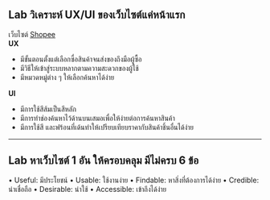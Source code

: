 ## Lab วิเคราะห์ UX/UI ของเว็บไซต์แค่หน้าแรก  
เว็บไซต์ [Shopee](https://shopee.co.th/)  
**UX**  
* มีขั้นตอนตั้งแต่เลือกซื่อสินค้าจนส่งของถึงมือผู้ซื้อ  
* มีวิธีให้เข้าสู่ระบบหลากตามความสะดวกของผู้ใช้
* มีหมวดหมู่ต่าง ๆ ให้เลือกค้นหาได้ง่าย  

**UI**  
* มีการใช้สีส้มเป็นสีหลัก
* มีการทำช่องค้นหาไว้ด้านบนเสมอเพื่อให้ง่ายต่อการค้นหาสินค้า
* มีการใช้สี และฟร้อนที่เด้นทำให้เปรียบเทียบราคากับสินค้าชิ้นอื่นได้ง่าย
---
## Lab หาเว็บไซต์ 1 อัน ให้ครอบคลุม มีไม่ครบ 6 ข้อ 

• Useful: มีประโยชน์
• Usable: ใช้งานง่าย
• Findable: หาสิ่งที่ต้องการได้ง่าย
• Credible: น่าเชื่อถือ
• Desirable: น่าใช้
• Accessible: เข้าถึงได้ง่าย
